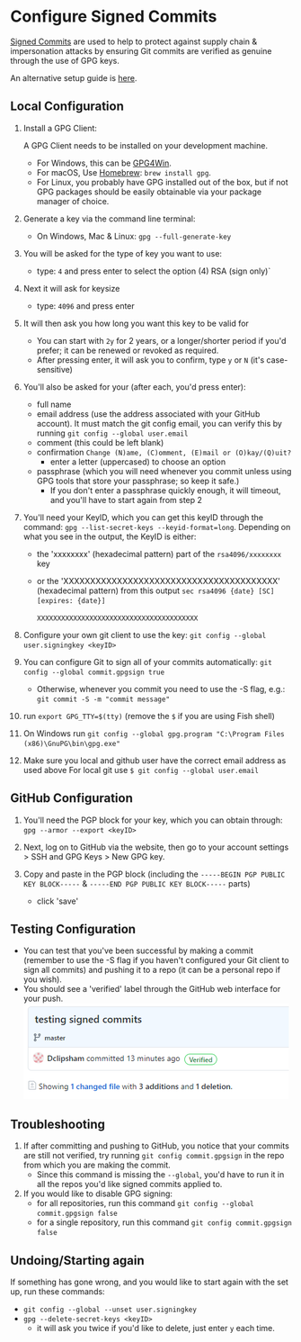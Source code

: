 # Configure Signed Commits

[Signed Commits](https://docs.github.com/en/github/authenticating-to-github/managing-commit-signature-verification/signing-commits) are used to help to protect against supply chain & impersonation attacks by ensuring Git commits are verified as genuine through the use of GPG keys.

An alternative setup guide is [here](https://withblue.ink/2020/05/17/how-and-why-to-sign-git-commits.html).

## Local Configuration
1. Install a GPG Client:

   A GPG Client needs to be installed on your development machine.

    * For Windows, this can be [GPG4Win](https://www.gpg4win.org/).
    * For macOS, Use [Homebrew](https://brew.sh/): `brew install gpg`.
    * For Linux, you probably have GPG installed out of the box, but if not GPG packages should be easily obtainable via your package manager of choice.

2. Generate a key via the command line terminal:

    * On Windows, Mac & Linux: `gpg --full-generate-key`

3. You will be asked for the type of key you want to use:

    * type: `4` and press enter to select the option (4) RSA (sign only)`

4. Next it will ask for keysize
    * type: `4096` and press enter

5. It will then ask you how long you want this key to be valid for
    * You can start with `2y` for 2 years, or a longer/shorter period if you'd prefer; it can be renewed or revoked as required.
    * After pressing enter, it will ask you to confirm, type `y` or `N` (it's case-sensitive)

6. You'll also be asked for your (after each, you'd press enter):
    * full name
    * email address (use the address associated with your GitHub account). It must match the git config email, you can verify this by running `git config --global user.email`
    * comment (this could be left blank)
    * confirmation `Change (N)ame, (C)omment, (E)mail or (O)kay/(Q)uit?`
        * enter a letter (uppercased) to choose an option
    * passphrase (which you will need whenever you commit unless using GPG tools that store your passphrase; so keep it safe.)
        * If you don't enter a passphrase quickly enough, it will timeout, and you'll have to start again from step 2

7. You'll need your KeyID, which you can get this keyID through the command: `gpg --list-secret-keys --keyid-format=long`. Depending on what you see in the output, the KeyID is either:
    * the 'xxxxxxxx' (hexadecimal pattern) part of the `rsa4096/xxxxxxxx` key
    * or the 'XXXXXXXXXXXXXXXXXXXXXXXXXXXXXXXXXXXXXXXX' (hexadecimal pattern) from this output
      `sec rsa4096 {date} [SC] [expires: {date}]`

      `XXXXXXXXXXXXXXXXXXXXXXXXXXXXXXXXXXXXXXXX`

8. Configure your own git client to use the key: `git config --global user.signingkey <keyID>`

9. You can configure Git to sign all of your commits automatically: `git config --global commit.gpgsign true`

    * Otherwise, whenever you commit you need to use the -S flag, e.g.: `git commit -S -m "commit message"`

10. run `export GPG_TTY=$(tty)` (remove the `$` if you are using Fish shell)

11. On Windows run 
	`git config --global gpg.program "C:\Program Files (x86)\GnuPG\bin\gpg.exe"`
	
12. Make sure you local  and github user have the correct email address as used above
	 For local git use `$ git config --global user.email`

## GitHub Configuration
1. You'll need the PGP block for your key, which you can obtain through: `gpg --armor --export <keyID>`

2. Next, log on to GitHub via the website, then go to your account settings > SSH and GPG Keys > New GPG key.

3. Copy and paste in the PGP block (including the `-----BEGIN PGP PUBLIC KEY BLOCK-----` & `-----END PGP PUBLIC KEY BLOCK-----` parts)
    * click 'save'


## Testing Configuration
* You can test that you've been successful by making a commit (remember to use the -S flag if you haven't configured your Git client to sign all commits) and pushing it to a repo (it can be a personal repo if you wish).
* You should see a 'verified' label through the GitHub web interface for your push.
  ![](./images/verified-commit.png)

## Troubleshooting

1. If after committing and pushing to GitHub, you notice that your commits are still not verified, try running `git config commit.gpgsign` in the repo from which you are making the commit.
   * Since this command is missing the `--global`, you'd have to run it in all the repos you'd like signed commits applied to.
2. If you would like to disable GPG signing:
   * for all repositories, run this command `git config --global commit.gpgsign false`
   * for a single repository, run this command `git config commit.gpgsign false`


## Undoing/Starting again

If something has gone wrong, and you would like to start again with the set up, run these commands:
* `git config --global --unset user.signingkey`
* `gpg --delete-secret-keys <keyID>`
  * it will ask you twice if you'd like to delete, just enter `y` each time.
